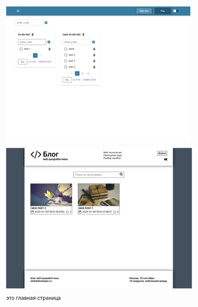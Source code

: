 ![ картинка!!!!!!!!](image/my-work-small.png)
<!-- ![ картинка!!!!!!!!](image/my-work-small.png) -->
![ картинка medium](image/medium.jpg)

это главная страница
